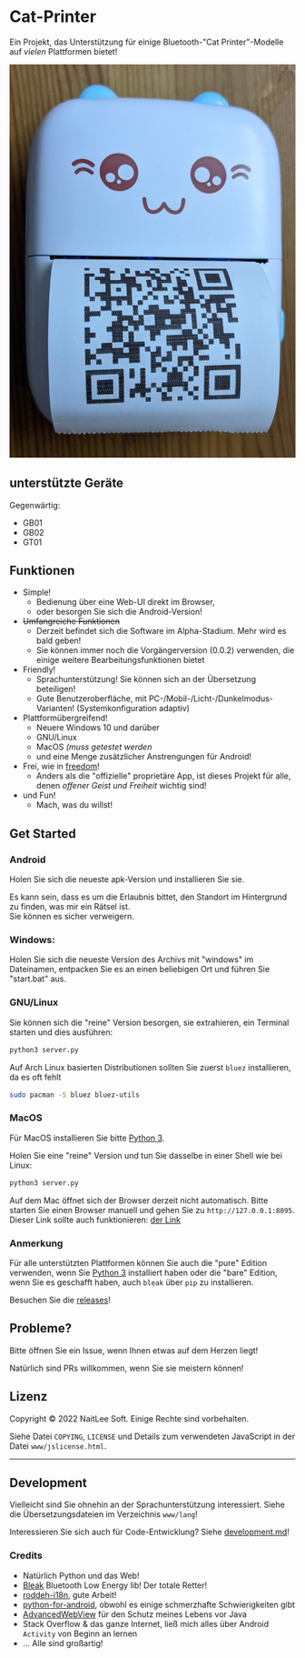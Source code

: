 
# Cat-Printer

Ein Projekt, das Unterstützung für einige Bluetooth-"Cat Printer"-Modelle auf *vielen* Plattformen bietet!

![CatPrinter](photo/Pic1.jpg?raw=true "CatPrinter")

## unterstützte Geräte

Gegenwärtig:
- GB01
- GB02
- GT01

## Funktionen

- Simple!
  - Bedienung über eine Web-UI direkt im Browser,
  - oder besorgen Sie sich die Android-Version!
- ~~Umfangreiche Funktionen~~
  - Derzeit befindet sich die Software im Alpha-Stadium. Mehr wird es bald geben!
  - Sie können immer noch die Vorgängerversion (0.0.2) verwenden, die einige weitere Bearbeitungsfunktionen bietet
- Friendly!
  - Sprachunterstützung! Sie können sich an der Übersetzung beteiligen!
  - Gute Benutzeroberfläche, mit PC-/Mobil-/Licht-/Dunkelmodus-Varianten! (Systemkonfiguration adaptiv)
- Plattformübergreifend!
  - Neuere Windows 10 und darüber
  - GNU/Linux
  - MacOS *(muss getestet werden*
  - und eine Menge zusätzlicher Anstrengungen für Android!
- Frei, wie in [freedom](https://www.gnu.org/philosophy/free-sw.html)!
  - Anders als die "offizielle" proprietäre App, ist dieses Projekt für alle, denen *offener Geist und Freiheit* wichtig sind!
- und Fun!
  - Mach, was du willst!

## Get Started

### Android

Holen Sie sich die neueste apk-Version und installieren Sie sie. 

Es kann sein, dass es um die Erlaubnis bittet, den Standort im Hintergrund zu finden, was mir ein Rätsel ist.  
Sie können es sicher verweigern.

### Windows:

Holen Sie sich die neueste Version des Archivs mit "windows" im Dateinamen, entpacken Sie es an einen beliebigen Ort und führen Sie "start.bat" aus.

### GNU/Linux

Sie können sich die "reine" Version besorgen, sie extrahieren, ein Terminal starten und dies ausführen:  
```bash
python3 server.py
```

Auf Arch Linux basierten Distributionen sollten Sie zuerst `bluez` installieren, da es oft fehlt  
```bash
sudo pacman -S bluez bluez-utils
```

### MacOS

Für MacOS installieren Sie bitte [Python 3](https://www.python.org/).

Holen Sie eine "reine" Version und tun Sie dasselbe in einer Shell wie bei Linux:  
```bash
python3 server.py
```

Auf dem Mac öffnet sich der Browser derzeit nicht automatisch. Bitte starten Sie einen Browser manuell und gehen Sie zu `http://127.0.0.1:8095`. Dieser Link sollte auch funktionieren: [der Link](http://127.0.0.1:8095)


### Anmerkung

Für alle unterstützten Plattformen können Sie auch die "pure" Edition verwenden, wenn Sie [Python 3](https://www.python.org/) installiert haben oder die "bare" Edition, wenn Sie es geschafft haben, auch `bleak` über `pip` zu installieren.

Besuchen Sie die [releases](https://github.com/NaitLee/Cat-Printer/releases)!

## Probleme?

Bitte öffnen Sie ein Issue, wenn Ihnen etwas auf dem Herzen liegt!

Natürlich sind PRs willkommen, wenn Sie sie meistern können!

## Lizenz

Copyright © 2022 NaitLee Soft. Einige Rechte sind vorbehalten.

Siehe Datei `COPYING`, `LICENSE` und Details zum verwendeten JavaScript in der Datei `www/jslicense.html`.

--------

## Development

Vielleicht sind Sie ohnehin an der Sprachunterstützung interessiert. Siehe die Übersetzungsdateien im Verzeichnis `www/lang`!

Interessieren Sie sich auch für Code-Entwicklung? Siehe [development.md](development.md)!

### Credits

- Natürlich Python und das Web!
- [Bleak](https://bleak.readthedocs.io/en/latest/) Bluetooth Low Energy lib! Der totale Retter!
- [roddeh-i18n](https://github.com/roddeh/i18njs), gute Arbeit!
- [python-for-android](https://python-for-android.readthedocs.io/en/latest/), obwohl es einige schmerzhafte Schwierigkeiten gibt
- [AdvancedWebView](https://github.com/delight-im/Android-AdvancedWebView) für den Schutz meines Lebens vor Java
- Stack Overflow & das ganze Internet, ließ mich alles über Android `Activity` von Beginn an lernen
- … Alle sind großartig!
